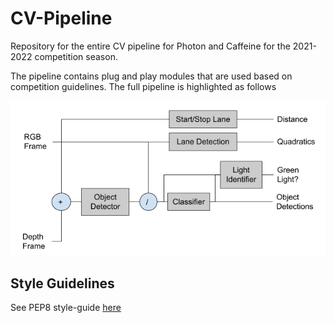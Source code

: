 # CV-Pipeline
Repository for the entire CV pipeline for Photon and Caffeine for the 2021-2022 competition season.

The pipeline contains plug and play modules that are used based on competition guidelines. The full pipeline is highlighted as follows

![CV Pipeline Model](resources/images/pipeline_model.PNG)

## Style Guidelines

See PEP8 style-guide [here](https://www.python.org/dev/peps/pep-0008/)